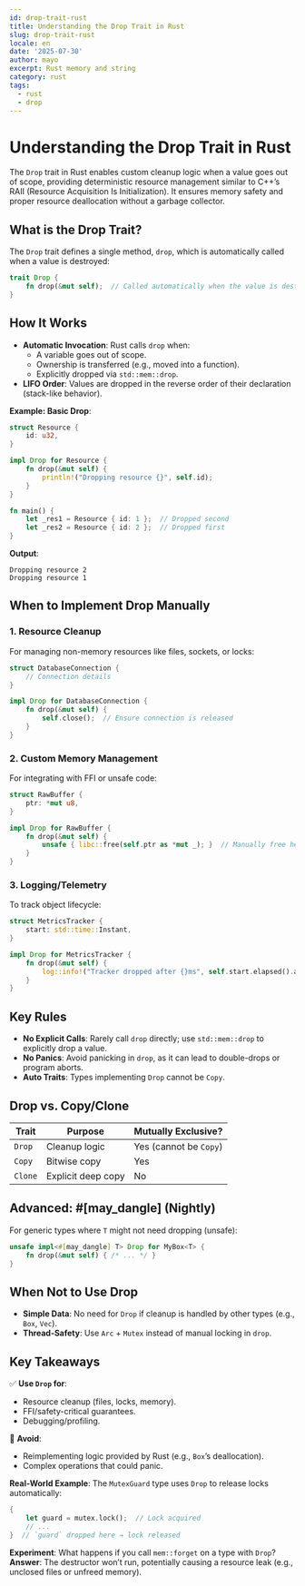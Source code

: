 ```yaml
---
id: drop-trait-rust
title: Understanding the Drop Trait in Rust
slug: drop-trait-rust
locale: en
date: '2025-07-30'
author: mayo
excerpt: Rust memory and string
category: rust
tags:
  - rust
  - drop
---
```


# Understanding the Drop Trait in Rust

The `Drop` trait in Rust enables custom cleanup logic when a value goes out of scope, providing deterministic resource management similar to C++’s RAII (Resource Acquisition Is Initialization). It ensures memory safety and proper resource deallocation without a garbage collector.

## What is the Drop Trait?

The `Drop` trait defines a single method, `drop`, which is automatically called when a value is destroyed:

```rust
trait Drop {
    fn drop(&mut self);  // Called automatically when the value is destroyed
}
```

## How It Works

- **Automatic Invocation**: Rust calls `drop` when:
  - A variable goes out of scope.
  - Ownership is transferred (e.g., moved into a function).
  - Explicitly dropped via `std::mem::drop`.
- **LIFO Order**: Values are dropped in the reverse order of their declaration (stack-like behavior).

**Example: Basic Drop**:
```rust
struct Resource {
    id: u32,
}

impl Drop for Resource {
    fn drop(&mut self) {
        println!("Dropping resource {}", self.id);
    }
}

fn main() {
    let _res1 = Resource { id: 1 };  // Dropped second
    let _res2 = Resource { id: 2 };  // Dropped first
}
```

**Output**:
```
Dropping resource 2
Dropping resource 1
```

## When to Implement Drop Manually

### 1. Resource Cleanup
For managing non-memory resources like files, sockets, or locks:

```rust
struct DatabaseConnection {
    // Connection details
}

impl Drop for DatabaseConnection {
    fn drop(&mut self) {
        self.close();  // Ensure connection is released
    }
}
```

### 2. Custom Memory Management
For integrating with FFI or unsafe code:

```rust
struct RawBuffer {
    ptr: *mut u8,
}

impl Drop for RawBuffer {
    fn drop(&mut self) {
        unsafe { libc::free(self.ptr as *mut _); }  // Manually free heap memory
    }
}
```

### 3. Logging/Telemetry
To track object lifecycle:

```rust
struct MetricsTracker {
    start: std::time::Instant,
}

impl Drop for MetricsTracker {
    fn drop(&mut self) {
        log::info!("Tracker dropped after {}ms", self.start.elapsed().as_millis());
    }
}
```

## Key Rules

- **No Explicit Calls**: Rarely call `drop` directly; use `std::mem::drop` to explicitly drop a value.
- **No Panics**: Avoid panicking in `drop`, as it can lead to double-drops or program aborts.
- **Auto Traits**: Types implementing `Drop` cannot be `Copy`.

## Drop vs. Copy/Clone

| **Trait** | **Purpose** | **Mutually Exclusive?** |
|-----------|-------------|-------------------------|
| `Drop`    | Cleanup logic | Yes (cannot be `Copy`) |
| `Copy`    | Bitwise copy | Yes |
| `Clone`   | Explicit deep copy | No |

## Advanced: #[may_dangle] (Nightly)
For generic types where `T` might not need dropping (unsafe):

```rust
unsafe impl<#[may_dangle] T> Drop for MyBox<T> {
    fn drop(&mut self) { /* ... */ }
}
```

## When Not to Use Drop

- **Simple Data**: No need for `Drop` if cleanup is handled by other types (e.g., `Box`, `Vec`).
- **Thread-Safety**: Use `Arc` + `Mutex` instead of manual locking in `drop`.

## Key Takeaways

✅ **Use `Drop` for**:
- Resource cleanup (files, locks, memory).
- FFI/safety-critical guarantees.
- Debugging/profiling.

🚫 **Avoid**:
- Reimplementing logic provided by Rust (e.g., `Box`’s deallocation).
- Complex operations that could panic.

**Real-World Example**: The `MutexGuard` type uses `Drop` to release locks automatically:

```rust
{
    let guard = mutex.lock();  // Lock acquired
    // ...
}  // `guard` dropped here → lock released
```

**Experiment**: What happens if you call `mem::forget` on a type with `Drop`?  
**Answer**: The destructor won’t run, potentially causing a resource leak (e.g., unclosed files or unfreed memory).
